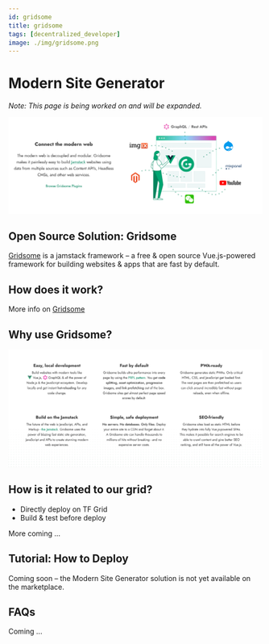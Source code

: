```yaml
---
id: gridsome
title: gridsome
tags: [decentralized_developer]
image: ./img/gridsome.png
---
```


# Modern Site Generator

_Note: This page is being worked on and will be expanded._

![](./img/gridsome3.png)

## Open Source Solution: Gridsome

[Gridsome](https://gridsome.org/) is a jamstack framework – a free & open source Vue.js-powered framework for building websites & apps that are fast by default.

## How does it work?

More info on [Gridsome](https://gridsome.org/)

## Why use Gridsome?

![](./img/gridsome2.png)

## How is it related to our grid?

- Directly deploy on TF Grid
- Build & test before deploy

More coming ...

## Tutorial: How to Deploy

Coming soon – the Modern Site Generator solution is not yet available on the marketplace.

## FAQs

Coming ...

